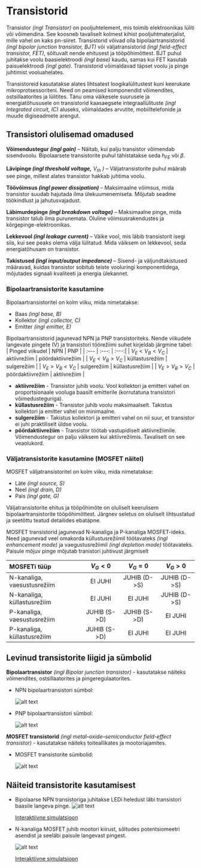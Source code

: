 # Transistorid

Transistor *(ingl Transistor)* on pooljuhtelement, mis toimib elektroonikas lüliti või võimendina. See koosneb tavaliselt kolmest kihist pooljuhtmaterjalist, mille vahel on kaks pn-siiret. Transistorid võivad olla bipolaartransistorid *(ingl bipolar junction transistor, BJT)* või väljatransistorid *(ingl field-effect transistor, FET)*, sõltuvalt nende ehitusest ja tööpõhimõttest. BJT puhul juhitakse voolu baasielektroodi *(ingl base)* kaudu, samas kui FET kasutab paisuelektroodi *(ingl gate)*. Transistorid võimaldavad täpset voolu ja pinge juhtimist vooluahelates.

Transistoreid kasutatakse alates lihtsatest loogikalülitustest kuni keerukate mikroprotsessoriteni. Need on peamised komponendid võimendites, ostsillaatorites ja lülitites. Tänu oma väikesele suurusele ja energiatõhususele on transistorid kaasaegsete integraallülituste *(ingl Integrated circuit, IC)* aluseks, võimaldades arvutite, mobiiltelefonide ja muude digiseadmete arengut.

## Transistori olulisemad omadused

**Võimendustegur *(ingl gain)*** – Näitab, kui palju transistor võimendab sisendvoolu. Bipolaarsete transistorite puhul tähistatakse seda $h_{FE}$ või $\beta$.

**Lävipinge *(ingl threshold voltage,*** $V_{th}$ *)* – Väljatransistorite puhul määrab see pinge, millest alates transistor hakkab juhtima voolu. 

**Töövõimsus *(ingl power dissipation)*** – Maksimaalne võimsus, mida transistor suudab hajutada ilma ülekuumenemiseta. Mõjutab seadme töökindlust ja jahutusvajadust.

**Läbimurdepinge *(ingl breakdown voltage)*** – Maksimaalne pinge, mida transistor talub ilma purunemata. Oluline võimsusrakendustes ja kõrgepinge-elektroonikas.

**Lekkevool *(ingl leakage current)*** – Väike vool, mis läbib transistorit isegi siis, kui see peaks olema välja lülitatud. Mida väiksem on lekkevool, seda energiatõhusam on transistor.

**Takistused *(ingl input/output impedance)*** – Sisend- ja väljundtakistused määravad, kuidas transistor sobitub teiste vooluringi komponentidega, mõjutades signaali kvaliteeti ja energia ülekannet.

### Bipolaartransistorite kasutamine
Bipolaartransistoritel on kolm viiku, mida nimetatakse:
* Baas *(ingl base, B)*
* Kollektor *(ingl collector, C)*
* Emitter *(ingl emitter, E)*

Bipolaartransistorid jagunevad NPN ja PNP transistoriteks. Nende viikudele langevate pingete (V) ja transistori töörežiimi suhet kirjeldab järgmine tabel:
| Pinged viikudel | NPN | PNP |
| :--- | :---: | :---:|
| $V_E < V_B < V_C$ | aktiivrežiim | pöördaktiivrežiim |
| $V_E < V_B > V_C$ | küllastusrežiim | sulgerežiim |
| $V_E > V_B < V_C$ | sulgerežiim | küllastusrežiim |
| $V_E > V_B > V_C$ | pöördaktiivrežiim | aktiivrežiim |

* **aktiivrežiim** - Transistor juhib voolu. Vool kollektori ja emitteri vahel on proportsionaale vooluga baasilt emitterile (korrutatuna transistori võimedusteguriga). 
* **küllastusrežiim** - Transistor juhib voolu maksimaalselt. Takistus kollektori ja emitter vahel on minimaalne.
* **sulgerežiim** - Takistus kollektori ja emitteri vahel on nii suur, et transistor ei juhi praktiliselt üldse voolu.
* **pöördaktiivrežiim** - Transistor töötab vastupidiselt aktiivrežiimile. Võimendustegur on palju väiksem kui aktiivrežiimis. Tavaliselt on see veaolukord. 

### Väljatransistorite kasutamine (MOSFET näitel)

MOSFET väljatransistoritel on kolm viiku, mida nimetatakse:
* Läte *(ingl source, S)*
* Neel *(ingl drain, D)*
* Pais *(ingl gate, G)*

Väljatransistorite ehitus ja tööpõhimõte on oluliselt keerulisem bipolaartransistorite tööpõhimõttest. Järgnev seletus on oluliselt lihtsustatud ja seetõttu teatud detailides ebatäpne.

MOSFET transistorid jagunevad N-kanaliga ja P-kanaliga MOSFET-ideks. Need jagunevad veel omakorda küllustusrežiimil töötavateks *(ingl enhancement mode)* ja vaegustusrežiimil *(ingl depletion mode)* töötavateks.  Paisule mõjuv pinge mõjutab tranistori juhtivust järgmiselt

| MOSFETi tüüp | $V_{G}<0$ | $V_{G}=0$ |$V_{G}>0$ |
| :--- | :---: | :---:| :---:|
| N-kanaliga, vaesustusrežiim | EI JUHI| JUHIB (D->S) | JUHIB (D->S)|
| N-kanaliga, küllastusrežiim | EI JUHI | EI JUHI | JUHIB (D->S)|
| P-kanaliga, vaesustusrežiim | JUHIB (S->D) | JUHIB (S->D) | EI JUHI | 
| P-kanaliga, küllastusrežiim | JUHIB (S->D) | EI JUHI | EI JUHI|

## Levinud transistorite liigid ja sümbolid

**Bipolaartransistor** *(ingl Bipolar junction transistor)* - kasutatakse näiteks võimendites, ostsillaatorites ja pingeregulaatorites.
  
* NPN bipolaartransistori sümbol:

    ![alt text](meedia/NPN.png)

* PNP bipolaartransistori sümbol:
    
    ![alt text](meedia/PNP.png)

**MOSFET transistorid** *(ingl metal–oxide–semiconductor field-effect transistor)* - kasutatakse näiteks toiteallikates ja mootoriajamites.

* MOSFET transistorite sümbolid:

    ![alt text](meedia/MOSFET.png)

## Näiteid transistorite kasutamisest

* Bipolaarse NPN transistoriga juhitakse LEDi heledust läbi transistori baasile langeva pinge.
![alt text](meedia/NPN_ja_LED.png)

    [Interaktiivne simulatsioon](https://falstad.com/circuit/circuitjs.html?ctz=CQAgjCAMB0l3BWcMBMcUHYMGZIA4UA2ATmIxAUgpABZsKBTAWjDACgxCUQU89xi3XvxQJCPEABMGAMwCGAVwA2AFyZKGk8FB0xI7FTxQ0eGIX1PcqEJimh5iYxxjDE82TnnIwEGGlmJsDEggwgQUN2QqaXllFTYAJR4LV3N+MF5dWiokKjzoBDYAc2T+bHDS7LyoRKMTTG4wDHEGrJp8riyfNgAnSuFK8qsotnb6bDQedtoaMsgTawB9QhpF1YyIsEWfPwCgkObwt23YOC2WRfZsfhMAMQhq7hYQAAUASwA7IoYAHQBnABGcjkfzeGjYQA)

* N-kanaliga MOSFET juhib mootori kiirust, sõltudes potentsiomeetri asendist ja seeläbi paisule langevast pingest.

    ![alt text](meedia/nMOSFET_ja_mootor.png)

    [Interaktiivne simulatsioon](https://falstad.com/circuit/circuitjs.html?ctz=CQAgjCAMB0l3BWEBmAHAJmgdgGzoRmACzICcpkORICkNIJNApgLRhgBQASiOqquFLpe-cDjoSGddNUkwEHAOYiBfVaOTIcUKN3C5eM8H0OydROkjnQFAM14XeWYWqfDkwsDaix0HImBIrmBCKrwI2hLeEDCBPnEwkMKJSGBwumBY1Jna6EZ51MiQ2eDwPgghAgAKAPYALkwAdnUAzgCWNQC2TEx1AE5tIACGLU0AJhwA7qZuDtLOuso5KOh0YCYechxAA)